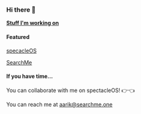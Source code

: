 ### Hi there 👋
[**Stuff I'm working on**](https://aarikpokras.github.io/stuff-ive-been-working-on/)
#### Featured
[specacleOS](https://github.com/aarikpokras/spectacleos)

[SearchMe](https://searchme.one)
#### If you have time...
You can collaborate with me on spectacleOS! 👉👈

You can reach me at aarik@searchme.one
<!--
**aarikpokras/aarikpokras** is a ✨ _special_ ✨ repository because its `README.md` (this file) appears on your GitHub profile.

Here are some ideas to get you started:

- 🔭 I’m currently working on ...
- 🌱 I’m currently learning ...
- 👯 I’m looking to collaborate on ...
- 🤔 I’m looking for help with ...
- 💬 Ask me about ...
- 📫 How to reach me: ...
- 😄 Pronouns: ...
- ⚡ Fun fact: ...
-->
